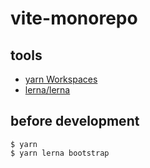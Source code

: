 # vite-monorepo

## tools

- [yarn Workspaces](https://classic.yarnpkg.com/lang/en/docs/workspaces/)
- [lerna/lerna](https://github.com/lerna/lerna)

## before development

```
$ yarn
$ yarn lerna bootstrap
```
